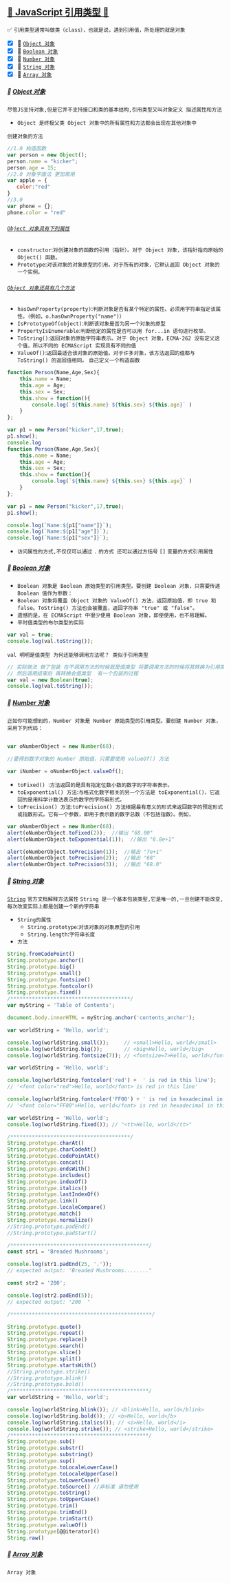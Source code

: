 <a id="top" href="#top">:blue_heart: JavaScript 引用类型  :maple_leaf:</a> 
----
:white_check_mark: `引用类型通常叫做类（class），也就是说，遇到引用值，所处理的就是对象`

- [x] :maple_leaf: [`Object 对象`](#object)
- [x] :maple_leaf: [`Boolean 对象`](#boolean)
- [x] :maple_leaf: [`Number 对象`](#number)
- [x] :maple_leaf: [`String 对象`](#string)
- [x] :maple_leaf: [`Array 对象`](#array)
 
#####  :star2: [Object 对象](#top) <b id="object"></b>
`尽管JS支持对象,但是它并不支持接口和类的基本结构,引用类型又叫对象定义 描述属性和方法`
* `Object 是终极父类 Object 对象中的所有属性和方法都会出现在其他对象中`

`创建对象的方法`
```javascript
//1.0 构造函数
var person = new Object();
person.name = "kicker";
person.age = 15;
//2.0 对象字面法 更加常用
var apple = {
   color:"red"
}
//3.0
var phone = {};
phone.color = "red"
```
###### [`Object 对象具有下列属性`](#top)
* `constructor`:`对创建对象的函数的引用（指针）。对于 Object 对象，该指针指向原始的 Object() 函数。`
* `Prototype`:`对该对象的对象原型的引用。对于所有的对象，它默认返回 Object 对象的一个实例。`
###### [`Object 对象还具有几个方法`](#top)
* `hasOwnProperty(property)`:`判断对象是否有某个特定的属性。必须用字符串指定该属性。（例如，o.hasOwnProperty("name")）`
* `IsPrototypeOf(object)`:`判断该对象是否为另一个对象的原型`
* `PropertyIsEnumerable`:`判断给定的属性是否可以用 for...in 语句进行枚举。`
* `ToString()`:`返回对象的原始字符串表示。对于 Object 对象，ECMA-262 没有定义这个值，所以不同的 ECMAScript 实现具有不同的值`
* `ValueOf()`:`返回最适合该对象的原始值。对于许多对象，该方法返回的值都与 ToString() 的返回值相同。`
`自己定义一个构造函数`
```javascript
function Person(Name,Age,Sex){
    this.name = Name;
    this.age = Age;
    this.sex = Sex;
    this.show = function(){
        console.log(`${this.name} ${this.sex} ${this.age}` )
    }
};

var p1 = new Person("kicker",17,true);
p1.show();
console.log
function Person(Name,Age,Sex){
    this.name = Name;
    this.age = Age;
    this.sex = Sex;
    this.show = function(){
        console.log(`${this.name} ${this.sex} ${this.age}` )
    }
};

var p1 = new Person("kicker",17,true);
p1.show();

console.log(`Name:${p1["name"]}`);
console.log(`Name:${p1["age"]}`);
console.log(`Name:${p1["sex"]}`);
```
* `访问属性的方式,不仅仅可以通过` `.` `的方式 还可以通过方括号` `[]` `变量的方式引用属性`

##### :maple_leaf: [Boolean 对象](#top)  <b id="boolean"></b>
* `Boolean 对象是 Boolean 原始类型的引用类型。要创建 Boolean 对象，只需要传递 Boolean 值作为参数：`
* `Boolean 对象将覆盖 Object 对象的 ValueOf() 方法，返回原始值，即 true 和 false。ToString() 方法也会被覆盖，返回字符串 "true" 或 "false"。`
* `遗憾的是，在 ECMAScript 中很少使用 Boolean 对象，即使使用，也不易理解。`
* `平时值类型的布尔类型的实际`
```javascript
var val = true;
console.log(val.toString());
```
`val 明明是值类型 为何还能够调用方法呢？ 类似于引用类型`
```javascript
// 实际做法 做了包装 在不调用方法的时候就是值类型 将要调用方法的时候将其转换为引用类型 
// 然后调用结束后 再转换会值类型  有一个包装的过程
var val = new Boolean(true);
console.log(val.toString());
```
#####  :star2: [Number 对象](#top) <b id="number"></b> 
`正如你可能想到的，Number 对象是 Number 原始类型的引用类型。要创建 Number 对象，采用下列代码：`
```javascript

var oNumberObject = new Number(68);

//要得到数字对象的 Number 原始值，只需要使用 valueOf() 方法

var iNumber = oNumberObject.valueOf();
```
* `toFixed() `:`方法返回的是具有指定位数小数的数字的字符串表示。`
* `toExponential() 方法`:`与格式化数字相关的另一个方法是 toExponential()，它返回的是用科学计数法表示的数字的字符串形式。`
* `toPrecision() 方法`:`toPrecision() 方法根据最有意义的形式来返回数字的预定形式或指数形式。它有一个参数，即用于表示数的数字总数（不包括指数）。例如，`
```javascript
var oNumberObject = new Number(68);
alert(oNumberObject.toFixed(2));  //输出 "68.00"
alert(oNumberObject.toExponential(1));  //输出 "6.8e+1"

alert(oNumberObject.toPrecision(1));  //输出 "7e+1"
alert(oNumberObject.toPrecision(2));  //输出 "68"
alert(oNumberObject.toPrecision(3));  //输出 "68.0"
```
#####  :star2: [String 对象](#top) <b id="string"></b> 
[`String`](https://developer.mozilla.org/en-US/docs/Web/JavaScript/Reference/Global_Objects/String) `官方文档解释方法属性`
`String 是一个基本包装类型,它是唯一的,一旦创建不能改变,每次改变实际上都是创建一个新的字符串`
* `String的属性`
  * `String.prototype`:`对该对象的对象原型的引用`
  * `String.length`:`字符串长度`
* `方法`
```javascript
String.fromCodePoint()
String.prototype.anchor()
String.prototype.big()
String.prototype.small()
String.prototype.fontsize()
String.prototype.fontcolor()
String.prototype.fixed()
/***************************************/
var myString = 'Table of Contents';

document.body.innerHTML = myString.anchor('contents_anchor');

var worldString = 'Hello, world';

console.log(worldString.small());     // <small>Hello, world</small>
console.log(worldString.big());       // <big>Hello, world</big>
console.log(worldString.fontsize(7)); // <fontsize=7>Hello, world</fontsize>

var worldString = 'Hello, world';

console.log(worldString.fontcolor('red') +  ' is red in this line');
// '<font color="red">Hello, world</font> is red in this line'

console.log(worldString.fontcolor('FF00') + ' is red in hexadecimal in this line');
// '<font color="FF00">Hello, world</font> is red in hexadecimal in this line'

var worldString = 'Hello, world';
console.log(worldString.fixed()); // "<tt>Hello, world</tt>"

/***************************************/
String.prototype.charAt()
String.prototype.charCodeAt()
String.prototype.codePointAt()
String.prototype.concat()
String.prototype.endsWith()
String.prototype.includes()
String.prototype.indexOf()
String.prototype.italics()
String.prototype.lastIndexOf()
String.prototype.link()
String.prototype.localeCompare()
String.prototype.match()
String.prototype.normalize()
//String.prototype.padEnd()
//String.prototype.padStart()

/*********************************************/
const str1 = 'Breaded Mushrooms';

console.log(str1.padEnd(25, '.'));
// expected output: "Breaded Mushrooms........"

const str2 = '200';

console.log(str2.padEnd(5));
// expected output: "200  "

/**********************************************/

String.prototype.quote()
String.prototype.repeat()
String.prototype.replace()
String.prototype.search()
String.prototype.slice()
String.prototype.split()
String.prototype.startsWith()
//String.prototype.strike()
//String.prototype.blink()
//String.prototype.bold()
/*********************************************/
var worldString = 'Hello, world'; 

console.log(worldString.blink()); // <blink>Hello, world</blink> 
console.log(worldString.bold()); // <b>Hello, world</b> 
console.log(worldString.italics()); // <i>Hello, world</i> 
console.log(worldString.strike()); // <strike>Hello, world</strike>
/*********************************************/
String.prototype.sub()
String.prototype.substr()
String.prototype.substring()
String.prototype.sup()
String.prototype.toLocaleLowerCase()
String.prototype.toLocaleUpperCase()
String.prototype.toLowerCase()
String.prototype.toSource() //非标准 请勿使用
String.prototype.toString()
String.prototype.toUpperCase()
String.prototype.trim()
String.prototype.trimEnd()
String.prototype.trimStart()
String.prototype.valueOf()
String.prototype[@@iterator]()
String.raw()
```
#####  :star2: [Array 对象](#top) <b id="array"></b> 
`Array 对象`

